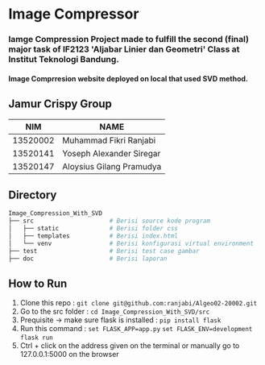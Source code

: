 # Image Compressor

### Iamge Compression Project made to fulfill the second (final) major task of IF2123 'Aljabar Linier dan Geometri' Class at Institut Teknologi Bandung.

#### Image Comprresion website deployed on local that used SVD method.

## Jamur Crispy Group

| NIM      | NAME                     |
|----------|--------------------------|
| 13520002 | Muhammad Fikri Ranjabi   |
| 13520141 | Yoseph Alexander Siregar |
| 13520147 | Aloysius Gilang Pramudya |

## Directory
```sh
Image_Compression_With_SVD
├── src                     # Berisi source kode program
│   ├── static              # Berisi folder css
│   ├── templates           # Berisi index.html
│   └── venv                # Berisi konfigurasi virtual environment
├── test                    # Berisi test case gambar
├── doc                     # Berisi laporan
```

## How to Run
1. Clone this repo : `git clone git@github.com:ranjabi/Algeo02-20002.git`
2. Go to the src folder : `cd Image_Compression_With_SVD/src`
3. Prequisite -> make sure flask is installed : `pip install flask`
4. Run this command :
`set FLASK_APP=app.py`
`set FLASK_ENV=development`
`flask run`
5. Ctrl + click on the address given on the terminal or manually go to 127.0.0.1:5000 on the browser
